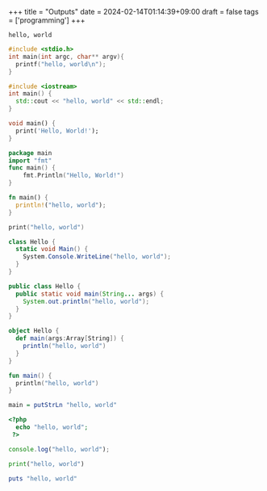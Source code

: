 +++
title = "Outputs"
date = 2024-02-14T01:14:39+09:00
draft = false
tags = ['programming']
+++

```console
hello, world
```

```c {name="hello.c"}
#include <stdio.h>
int main(int argc, char** argv){
  printf("hello, world\n");
}
```

```c++ {name="hello.cpp"}
#include <iostream>
int main() {
  std::cout << "hello, world" << std::endl;
}
```

```dart {name="hello.dart"}
void main() {
  print('Hello, World!');
}
```

```go {name="hello.go"}
package main
import "fmt"
func main() {
    fmt.Println("Hello, World!")
}
```

```rust {name="hello.rs"}
fn main() {
  println!("hello, world");
}
```

```swift {name="hello.swift"}
print("hello, world")
```

```c# {name="hello.cs"}
class Hello {
  static void Main() {
    System.Console.WriteLine("hello, world");
  }
}
```

```java {name="hello.java"}
public class Hello {
  public static void main(String... args) {
    System.out.println("hello, world");
  }
}
```

```scala {name="hello.scala"}
object Hello {
  def main(args:Array[String]) {
    println("hello, world")
  }
}
```

```kotlin {name="hello.kt"}
fun main() {
  println("hello, world")
}
```

```haskell {name="hello.hs"}
main = putStrLn "hello, world"
```

```php {name="hello.php"}
<?php
  echo "hello, world";
 ?>
```

```javascript {name="hello.js"}
console.log("hello, world");
```

```python {name="hello.py"}
print("hello, world")
```

```ruby {name="hello.rb"}
puts "hello, world"
```